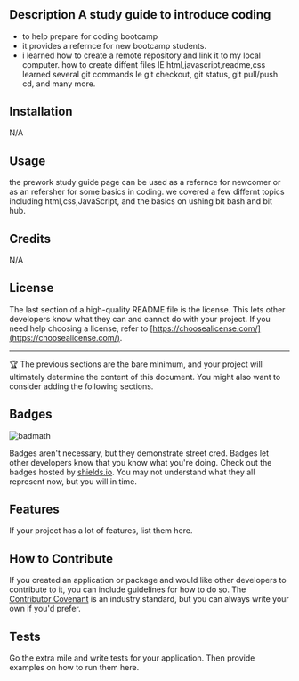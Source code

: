 # <prework study guide>

## Description A study guide to introduce coding

- to help prepare for coding bootcamp
- it provides a refernce for new bootcamp students.
-  i learned how to create a remote repository and link it to my local computer.
how  to create diffent files IE html,javascript,readme,css
learned several git commands Ie git checkout, git status, git pull/push cd, and many more.

## Installation 
N/A

## Usage
the prework study guide page can be used as a refernce for newcomer or as an refersher for some basics in coding. we covered a few differnt topics including html,css,JavaScript, and the basics on ushing bit bash and bit hub.

## Credits
N/A

## License

The last section of a high-quality README file is the license. This lets other developers know what they can and cannot do with your project. If you need help choosing a license, refer to [https://choosealicense.com/](https://choosealicense.com/).

---

🏆 The previous sections are the bare minimum, and your project will ultimately determine the content of this document. You might also want to consider adding the following sections.

## Badges

![badmath](https://img.shields.io/github/languages/top/nielsenjared/badmath)

Badges aren't necessary, but they demonstrate street cred. Badges let other developers know that you know what you're doing. Check out the badges hosted by [shields.io](https://shields.io/). You may not understand what they all represent now, but you will in time.

## Features

If your project has a lot of features, list them here.

## How to Contribute

If you created an application or package and would like other developers to contribute to it, you can include guidelines for how to do so. The [Contributor Covenant](https://www.contributor-covenant.org/) is an industry standard, but you can always write your own if you'd prefer.

## Tests

Go the extra mile and write tests for your application. Then provide examples on how to run them here.